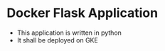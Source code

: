 # Docker Flask Application 

- This application is written in python 
- It shall be deployed on GKE 